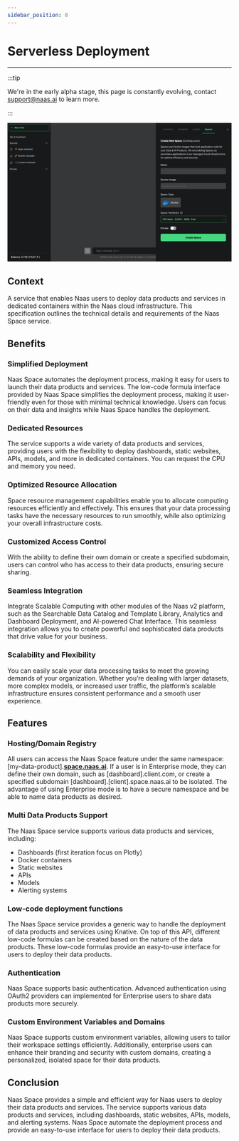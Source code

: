 ```yaml
---
sidebar_position: 8
---
```

# Serverless Deployment
---

:::tip

We're in the early alpha stage, this page is constantly evolving, contact support@naas.ai to learn more.


:::

![NaasSpace](img/space-screen.png)

## Context

A service that enables Naas users to deploy data products and services in dedicated containers within the Naas cloud infrastructure. This specification outlines the technical details and requirements of the Naas Space service.

## Benefits

### **Simplified Deployment**

Naas Space automates the deployment process, making it easy for users to launch their data products and services.  The low-code formula interface provided by Naas Space simplifies the deployment process, making it user-friendly even for those with minimal technical knowledge. Users can focus on their data and insights while Naas Space handles the deployment.

### **Dedicated Resources**

The service supports a wide variety of data products and services, providing users with the flexibility to deploy dashboards, static websites, APIs, models, and more in dedicated containers. You can request the CPU and memory you need.

### **Optimized Resource Allocation**

Space resource management capabilities enable you to allocate computing resources efficiently and effectively. This ensures that your data processing tasks have the necessary resources to run smoothly, while also optimizing your overall infrastructure costs.

### **Customized Access Control**

With the ability to define their own domain or create a specified subdomain, users can control who has access to their data products, ensuring secure sharing.

### **Seamless Integration**

Integrate Scalable Computing with other modules of the Naas v2 platform, such as the Searchable Data Catalog and Template Library, Analytics and Dashboard Deployment, and AI-powered Chat Interface. This seamless integration allows you to create powerful and sophisticated data products that drive value for your business.

### **Scalability and Flexibility**

You can easily scale your data processing tasks to meet the growing demands of your organization. Whether you’re dealing with larger datasets, more complex models, or increased user traffic, the platform’s scalable infrastructure ensures consistent performance and a smooth user experience.

## Features

### **Hosting/Domain Registry**

All users can access the Naas Space feature under the same namespace: [my-data-product].**[space.naas.ai](http://space.naas.ai/)**. If a user is in Enterprise mode, they can define their own domain, such as [dashboard].client.com, or create a specified subdomain [dashboard].[client].space.naas.ai to be isolated. The advantage of using Enterprise mode is to have a secure namespace and be able to name data products as desired.

### Multi **Data Products Support**

The Naas Space service supports various data products and services, including:

- Dashboards (first iteration focus on Plotly)
- Docker containers
- Static websites
- APIs
- Models
- Alerting systems

### Low-code deployment functions

The Naas Space service provides a generic way to handle the deployment of data products and services using Knative. On top of this API, different low-code formulas can be created based on the nature of the data products. These low-code formulas provide an easy-to-use interface for users to deploy their data products.

### **Authentication**

Naas Space supports basic authentication. Advanced authentication using OAuth2 providers can implemented for Enterprise users to share data products more securely.

### Custom Environment Variables and Domains

Naas Space supports custom environment variables, allowing users to tailor their workspace settings efficiently. Additionally, enterprise users can enhance their branding and security with custom domains, creating a personalized, isolated space for their data products.

## **Conclusion**

Naas Space provides a simple and efficient way for Naas users to deploy their data products and services. The service supports various data products and services, including dashboards, static websites, APIs, models, and alerting systems. Naas Space automate the deployment process and provide an easy-to-use interface for users to deploy their data products.